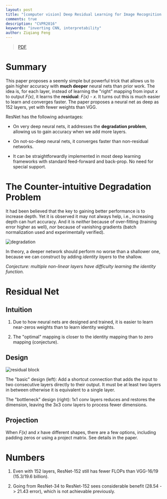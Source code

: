 ```yaml
---
layout: post
title: "[computer vision] Deep Residual Learning for Image Recognition (ResNet)"
comments: true
description: "CVPR2016"
keywords: "inverting CNN, interpretability"
author: Ziqiang Feng
---
```


> [PDF](http://openaccess.thecvf.com/content_cvpr_2016/papers/He_Deep_Residual_Learning_CVPR_2016_paper.pdf)

# Summary

This paper proposes a seemly simple but powerful trick that allows us to gain higher accuracy 
with **much deeper** neural nets than prior work.
The idea is, for each layer, instead of learning the "right" mapping from input *x* to output *F(x)*, 
it learns the **residual**: *F(x) - x*.
It turns out this is much easier to learn and converges faster.
The paper proposes a neural net as deep as 152 layers, yet with fewer weights than VGG.

ResNet has the following advantages:

+ On very deep neural nets, it addresses the **degradation problem**, allowing us to
gain accuracy when we add more layers.

+ On not-so-deep neural nets, it converges faster than non-residual networks.

+ It can be straightforwardly implemented in most deep learning frameworks with
standard feed-forward and back-prop. No need for special support.

# The Counter-intuitive Degradation Problem

It had been believed that the key to gaining better performance is to increase depth.
Yet it is observed it may not always help, i.e., increasing depth can hurt accuracy.
And it is *neither* because of over-fitting (training error higher as well),
*nor* because of vanishing gradients (batch normalization used and experimentally verified).

![degradation](https://cdn-images-1.medium.com/max/1600/1*McwAbGJjA1lV_xBdg1w5XA.png)

In theory, a deeper network should perform no worse than a shallower one,
because we can construct by adding *identity layers* to the shallow.

*Conjecture: multiple non-linear layers have difficulty learning the identity function.*

# Residual Net

## Intuition

1. Due to how neural nets are designed and trained, it is easier to learn near-zeros weights
than to learn identity weights.

2. The "optimal" mapping is closer to the identity mapping than to zero mapping (conjecture).

## Design

![residual block](https://i.stack.imgur.com/kbiIG.png)

The "basic" design (left): Add a shortcut connection that adds
 the input to two consecutive layers directly to their output.
It must be at least two layers in between otherwise it is equivalent to a single layer.

The "bottleneck" design (right): 1x1 conv layers reduces and restores the dimension,
leaving the 3x3 conv layers to process fewer dimensions.

## Projection

When *F(x)* and *x* have different shapes, there are a few options, including
padding zeros or using a project matrix. See details in the paper.

# Numbers

1. Even with 152 layers, ResNet-152 still has fewer FLOPs than VGG-16/19 (15.3/19.6 billion).

2. Going from ResNet-34 to ResNet-152 sees considerable benefit (28.54 -> 21.43 error),
which is not achievable previously.
